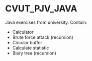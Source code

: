 # CVUT_PJV_JAVA
Java exercises from university. 
Contain:
- Calculator
- Brute force attack (recursion)
- Circular buffer
- Calculate statistic
- Biary tree (recursion)
